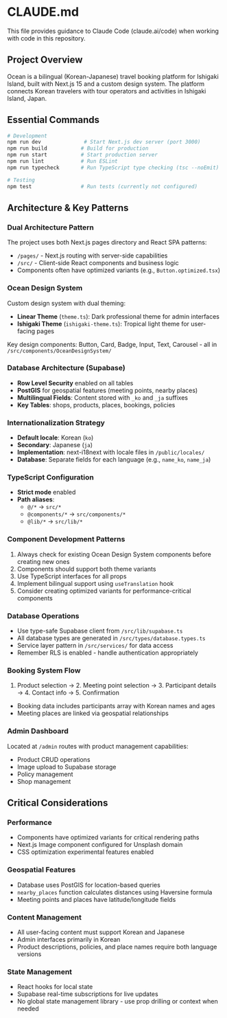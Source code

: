 # CLAUDE.md

This file provides guidance to Claude Code (claude.ai/code) when working with code in this repository.

## Project Overview

Ocean is a bilingual (Korean-Japanese) travel booking platform for Ishigaki Island, built with Next.js 15 and a custom design system. The platform connects Korean travelers with tour operators and activities in Ishigaki Island, Japan.

## Essential Commands

```bash
# Development
npm run dev              # Start Next.js dev server (port 3000)
npm run build           # Build for production
npm run start           # Start production server
npm run lint            # Run ESLint
npm run typecheck       # Run TypeScript type checking (tsc --noEmit)

# Testing
npm test                # Run tests (currently not configured)
```

## Architecture & Key Patterns

### Dual Architecture Pattern
The project uses both Next.js pages directory and React SPA patterns:
- `/pages/` - Next.js routing with server-side capabilities
- `/src/` - Client-side React components and business logic
- Components often have optimized variants (e.g., `Button.optimized.tsx`)

### Ocean Design System
Custom design system with dual theming:
- **Linear Theme** (`theme.ts`): Dark professional theme for admin interfaces
- **Ishigaki Theme** (`ishigaki-theme.ts`): Tropical light theme for user-facing pages

Key design components: Button, Card, Badge, Input, Text, Carousel - all in `/src/components/OceanDesignSystem/`

### Database Architecture (Supabase)
- **Row Level Security** enabled on all tables
- **PostGIS** for geospatial features (meeting points, nearby places)
- **Multilingual Fields**: Content stored with `_ko` and `_ja` suffixes
- **Key Tables**: shops, products, places, bookings, policies

### Internationalization Strategy
- **Default locale**: Korean (`ko`)
- **Secondary**: Japanese (`ja`)
- **Implementation**: next-i18next with locale files in `/public/locales/`
- **Database**: Separate fields for each language (e.g., `name_ko`, `name_ja`)

### TypeScript Configuration
- **Strict mode** enabled
- **Path aliases**: 
  - `@/*` → `src/*`
  - `@components/*` → `src/components/*`
  - `@lib/*` → `src/lib/*`

### Component Development Patterns
1. Always check for existing Ocean Design System components before creating new ones
2. Components should support both theme variants
3. Use TypeScript interfaces for all props
4. Implement bilingual support using `useTranslation` hook
5. Consider creating optimized variants for performance-critical components

### Database Operations
- Use type-safe Supabase client from `/src/lib/supabase.ts`
- All database types are generated in `/src/types/database.types.ts`
- Service layer pattern in `/src/services/` for data access
- Remember RLS is enabled - handle authentication appropriately

### Booking System Flow
1. Product selection → 2. Meeting point selection → 3. Participant details → 4. Contact info → 5. Confirmation
- Booking data includes participants array with Korean names and ages
- Meeting places are linked via geospatial relationships

### Admin Dashboard
Located at `/admin` routes with product management capabilities:
- Product CRUD operations
- Image upload to Supabase storage
- Policy management
- Shop management

## Critical Considerations

### Performance
- Components have optimized variants for critical rendering paths
- Next.js Image component configured for Unsplash domain
- CSS optimization experimental features enabled

### Geospatial Features
- Database uses PostGIS for location-based queries
- `nearby_places` function calculates distances using Haversine formula
- Meeting points and places have latitude/longitude fields

### Content Management
- All user-facing content must support Korean and Japanese
- Admin interfaces primarily in Korean
- Product descriptions, policies, and place names require both language versions

### State Management
- React hooks for local state
- Supabase real-time subscriptions for live updates
- No global state management library - use prop drilling or context when needed